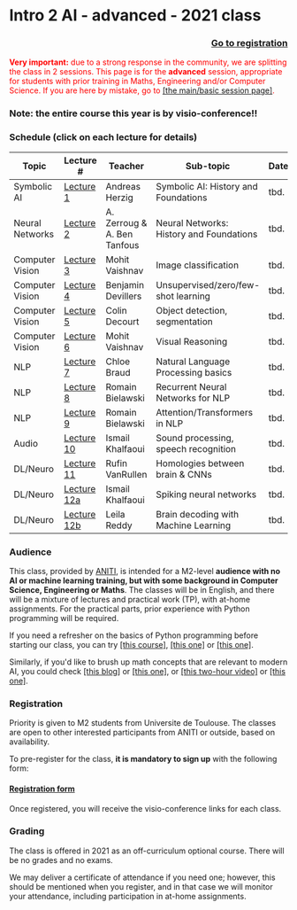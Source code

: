 # Intro 2 AI  - advanced -  2021 class
<div style="text-align: right"><a href="registration"> <h3>Go to registration</h3></a> </div>

<div style="color: red"><span style="font-weight: bold">Very important:</span> due to a strong response in the community, we are splitting the class in 2 sessions. This page is for the <span style="font-weight: bold">advanced</span> session, appropriate for students with prior training in Maths, Engineering and/or Computer Science. If you are here by mistake, go to <a href="https://rufinv.github.io/Intro2AI-class/">[the main/basic session page]</a>. </div>

### Note: the entire course this year is by visio-conference!!

### Schedule (click on each lecture for details)

| Topic | Lecture # | Teacher | Sub-topic | Date  |  Time   |
|--------------|---------|---------------|----------------------------|--------------|--------|
| Symbolic AI  | [Lecture 1](./Lecture1/index.md) | Andreas Herzig | Symbolic AI: History and Foundations |  tbd. | 5-7pm |
| Neural Networks  | [Lecture 2](./Lecture2/index.md) | A. Zerroug & A. Ben Tanfous | Neural Networks: History and Foundations |  tbd. | 5-7pm |
| Computer Vision  | [Lecture 3](./Lecture3/index.md) | Mohit Vaishnav | Image classification |  tbd. | 5-7pm |
| Computer Vision  | [Lecture 4](./Lecture4/index.md) | Benjamin Devillers | Unsupervised/zero/few-shot learning |  tbd. | 5-7pm |
| Computer Vision  | [Lecture 5](./Lecture5/index.md) | Colin Decourt | Object detection, segmentation |  tbd. | 5-7pm |
| Computer Vision  | [Lecture 6](./Lecture6/index.md) | Mohit Vaishnav | Visual Reasoning |  tbd. | 5-7pm |
| NLP  | [Lecture 7](./Lecture7/index.md) | Chloe Braud | Natural Language Processing basics |  tbd. | 5-7pm |
| NLP  | [Lecture 8](./Lecture8/index.md) | Romain Bielawski | Recurrent Neural Networks for NLP |  tbd. | 5-7pm |
| NLP  | [Lecture 9](./Lecture9/index.md) | Romain Bielawski | Attention/Transformers in NLP |  tbd. | 5-7pm |
| Audio  | [Lecture 10](./Lecture10/index.md) | Ismail Khalfaoui | Sound processing, speech recognition |  tbd. | 5-7pm |
| DL/Neuro  | [Lecture 11](./Lecture11/index.md) | Rufin VanRullen | Homologies between brain & CNNs |  tbd. | 5-7pm |
| DL/Neuro  | [Lecture 12a](./Lecture12a/index.md) | Ismail Khalfaoui  | Spiking neural networks |  tbd. | 5-6pm |
| DL/Neuro  | [Lecture 12b](./Lecture12b/index.md) | Leila Reddy | Brain decoding with Machine Learning |  tbd. | 6-7pm |

### Audience
This class, provided by [ANITI](https://aniti.univ-toulouse.fr/en/), is intended for a M2-level **audience with no AI or machine learning training, but with some background in Computer Science, Engineering or Maths**. The classes will be in English, and there will be a mixture of lectures and practical work (TP), with at-home assignments. For the practical parts, prior experience with Python programming will be required. 

If you need a refresher on the basics of Python programming before starting our class, you can try [[this course]](https://www.python-course.eu), [[this one]](https://thepythonguru.com/) or [[this one]](https://www.programiz.com/python-programming). 

Similarly, if you'd like to brush up math concepts that are relevant to modern AI, you could check [[this blog]](https://www.edureka.co/blog/mathematics-for-machine-learning/) or [[this one]](https://www.analyticsvidhya.com/blog/2019/10/mathematics-behind-machine-learning/), or [[this two-hour video]](https://www.youtube.com/watch?v=iyxqcS1u5go) or [[this one]](https://www.youtube.com/watch?v=1VSZtNYMntM). 

### Registration
Priority is given to M2 students from Universite de Toulouse. The classes are open to other interested participants from ANITI or outside, based on availability. 

To pre-register for the class, **it is mandatory to sign up** with the following form:
#### [Registration form](registration)

Once registered, you will receive the visio-conference links for each class.

### Grading
The class is offered in 2021 as an off-curriculum optional course. There will be no grades and no exams. 

We may deliver a certificate of attendance if you need one; however, this should be mentioned when you register, and in that case we will monitor your attendance, including participation in at-home assignments.


